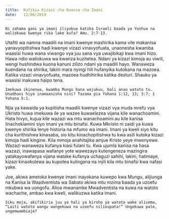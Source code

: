 ```yaml
---
title:  Kufikia Kizazi cha Kwanza cha Imani
date:   12/06/2019
---
```


`Ni zahama gani ya imani iliyokua katika Israeli baada ya Yoshua na waliokuwa kwenye rika lake kufa? Amu. 2:7-13.`

Utafiti wa namna maadili na imani kwenye mashirika kama vile makanisa yanavyopitishwa hadi kwenye vizazi vinavyofuata, unaonesha kwamba waasisi huwa wana viwango vya juu sana vya uwajibikaji kwa imani hizo. Hawa ndio waliokuwa wa kwanza kuzitetea. Ndani ya kizazi kimoja au viwili, wengi hushindwa kuona kanuni zilizo ndani ya maadili hayo. Wanaweza kuendana na shirika, lakini mara nyingi hili hufanyika kutokana na mazoea. Katika vizazi vinavyofuata, mazoea hudhihirika katika desturi. Shauku ya waasisi inakuwa haipo tena.

`Imekuwa ikinenwa, kwamba Mungu hana wajukuu, bali anao watoto tu. Unadhani hiyo inamaanisha nini? Tazama pia Yohana 1:12, 13; 3:7; 1 Yohana 5:1.`

Njia ya kawaida ya kupitisha maadili kwenye vizazi vya muda mrefu vya Ukristo huwa imekuwa ile ya wazee kuwaelezea vijana kile wanachoamini. Hata hivyo, kujua kile wazazi wa mtu wanachoamini au kile kanisa linachokiamini siyo imani ya mtu binafsi. Kuwa Mkristo ni zaidi ya kuwa kwenye shirika lenye historia na mfumo wa imani. Imani ya kweli siyo kitu cha kurithishwa kinasaba, sio kitu kinachopitishwa tu kwa asili kutoka kizazi kimoja hadi kingine. Kila mmoja anahitajika amjue Kristo yeye mwenyewe. Wazazi wanaweza kufanya kiasi fulani tu. Kwa ujumla kanisa na hasa wazazi, inawapasa wafanye yote wawezayo kutengeneza mazingira yatakayowafanya vijana watake kufanya uchaguzi sahihi, lakini, hatimaye, kizazi kinaokolewa au kupotea kulingana na injili kila mtu binafsi kwa nafasi yake.

Joe, akiwa ametoka kwenye imani inayokana kuwepo kwa Mungu, alijiunga na Kanisa la Waadventista wa Sabato akiwa mtu mzima baada ya uzoefu mkubwa wa uongofu. Alioa mwanamke Mwadventista na kuwa na watoto wachache, ambao kwa kweli, walikuzwa katika imani. 

`Siku moja, akifikiria juu ya hali ya kiroho ya watoto wake alisema, “Laiti watoto wangu wangekuwa na uzoefu nilioupata!” Ungekuwa pale, ungemwambiaje?`